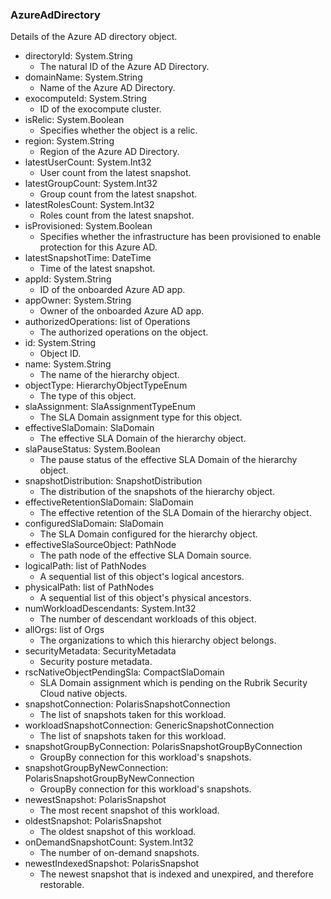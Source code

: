 ### AzureAdDirectory
Details of the Azure AD directory object.

- directoryId: System.String
  - The natural ID of the Azure AD Directory.
- domainName: System.String
  - Name of the Azure AD Directory.
- exocomputeId: System.String
  - ID of the exocompute cluster.
- isRelic: System.Boolean
  - Specifies whether the object is a relic.
- region: System.String
  - Region of the Azure AD Directory.
- latestUserCount: System.Int32
  - User count from the latest snapshot.
- latestGroupCount: System.Int32
  - Group count from the latest snapshot.
- latestRolesCount: System.Int32
  - Roles count from the latest snapshot.
- isProvisioned: System.Boolean
  - Specifies whether the infrastructure has been provisioned to enable protection for this Azure AD.
- latestSnapshotTime: DateTime
  - Time of the latest snapshot.
- appId: System.String
  - ID of the onboarded Azure AD app.
- appOwner: System.String
  - Owner of the onboarded Azure AD app.
- authorizedOperations: list of Operations
  - The authorized operations on the object.
- id: System.String
  - Object ID.
- name: System.String
  - The name of the hierarchy object.
- objectType: HierarchyObjectTypeEnum
  - The type of this object.
- slaAssignment: SlaAssignmentTypeEnum
  - The SLA Domain assignment type for this object.
- effectiveSlaDomain: SlaDomain
  - The effective SLA Domain of the hierarchy object.
- slaPauseStatus: System.Boolean
  - The pause status of the effective SLA Domain of the hierarchy object.
- snapshotDistribution: SnapshotDistribution
  - The distribution of the snapshots of the hierarchy object.
- effectiveRetentionSlaDomain: SlaDomain
  - The effective retention of the SLA Domain of the hierarchy object.
- configuredSlaDomain: SlaDomain
  - The SLA Domain configured for the hierarchy object.
- effectiveSlaSourceObject: PathNode
  - The path node of the effective SLA Domain source.
- logicalPath: list of PathNodes
  - A sequential list of this object's logical ancestors.
- physicalPath: list of PathNodes
  - A sequential list of this object's physical ancestors.
- numWorkloadDescendants: System.Int32
  - The number of descendant workloads of this object.
- allOrgs: list of Orgs
  - The organizations to which this hierarchy object belongs.
- securityMetadata: SecurityMetadata
  - Security posture metadata.
- rscNativeObjectPendingSla: CompactSlaDomain
  - SLA Domain assignment which is pending on the Rubrik Security Cloud native objects.
- snapshotConnection: PolarisSnapshotConnection
  - The list of snapshots taken for this workload.
- workloadSnapshotConnection: GenericSnapshotConnection
  - The list of snapshots taken for this workload.
- snapshotGroupByConnection: PolarisSnapshotGroupByConnection
  - GroupBy connection for this workload's snapshots.
- snapshotGroupByNewConnection: PolarisSnapshotGroupByNewConnection
  - GroupBy connection for this workload's snapshots.
- newestSnapshot: PolarisSnapshot
  - The most recent snapshot of this workload.
- oldestSnapshot: PolarisSnapshot
  - The oldest snapshot of this workload.
- onDemandSnapshotCount: System.Int32
  - The number of on-demand snapshots.
- newestIndexedSnapshot: PolarisSnapshot
  - The newest snapshot that is indexed and unexpired, and therefore restorable.
